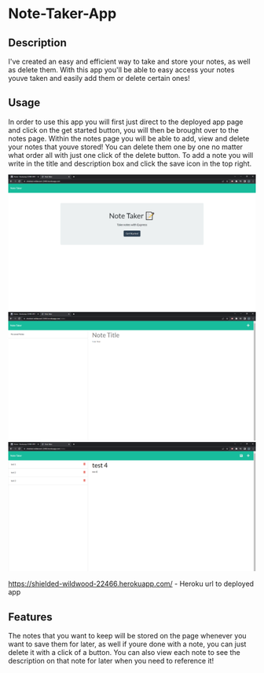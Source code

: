 # Note-Taker-App

## Description

I've created an easy and efficient way to take and store your notes, as well as delete them. With this app you'll be able to easy access your notes youve taken and easily add them or delete certain ones! 

## Usage

In order to use this app you will first just direct to the deployed app page and click on the get started button, you will then be brought over to the notes page. Within the notes page you will be able to add, view and delete your notes that youve stored! You can delete them one by one no matter what order all with just one click of the delete button. To add a note you will write in the title and description box and click the save icon in the top right.

![Note Taker App Home Page](/screenshots/Note-Taker-Application(1).PNG)
![Note Taker App Notes Page](/screenshots/Note-Taker-Application(2).PNG)
![Note Taker App Notes with tests page](/screenshots/Note-Taker-Application(3).PNG)

https://shielded-wildwood-22466.herokuapp.com/ - Heroku url to deployed app


## Features

The notes that you want to keep will be stored on the page whenever you want to save them for later, as well if youre done with a note, you can just delete it with a click of a button. You can also view each note to see the description on that note for later when you need to reference it!